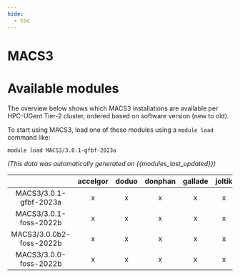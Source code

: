 ```yaml
---
hide:
  - toc
---
```


MACS3
=====

# Available modules


The overview below shows which MACS3 installations are available per HPC-UGent Tier-2 cluster, ordered based on software version (new to old).

To start using MACS3, load one of these modules using a `module load` command like:

```shell
module load MACS3/3.0.1-gfbf-2023a
```

*(This data was automatically generated on {{modules_last_updated}})*  

| |accelgor|doduo|donphan|gallade|joltik|shinx|skitty|
| :---: | :---: | :---: | :---: | :---: | :---: | :---: | :---: |
|MACS3/3.0.1-gfbf-2023a|x|x|x|x|x|-|x|
|MACS3/3.0.1-foss-2022b|x|x|x|x|x|-|x|
|MACS3/3.0.0b2-foss-2022b|x|x|x|x|x|x|x|
|MACS3/3.0.0-foss-2022b|x|x|x|x|x|-|x|
